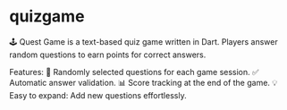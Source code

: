 # quizgame
🕹️ Quest Game is a text-based quiz game written in Dart. Players answer random questions to earn points for correct answers.

Features:
🎯 Randomly selected questions for each game session.
✅ Automatic answer validation.
📊 Score tracking at the end of the game.
💡 Easy to expand: Add new questions effortlessly.

